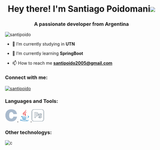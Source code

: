 <h1 align="center">Hey there! I'm Santiago Poidomani<img src="https://media.giphy.com/media/hvRJCLFzcasrR4ia7z/giphy.gif" width="35"></h1>

<h3 align="center">A passionate developer from Argentina</h3>

<p align="left"> <img src="https://komarev.com/ghpvc/?username=santipoido&label=Profile%20views&color=0e75b6&style=flat" alt="santipoido" /> </p>

- 🔭 I’m currently studying in **UTN**

- 🌱 I’m currently learning **SpringBoot**

- 📫 How to reach me **santipoido2005@gmail.com**

<h3 align="left">Connect with me:</h3>
<p align="left">
<a href="https://instagram.com/santipoido" target="blank"><img align="center" src="https://raw.githubusercontent.com/rahuldkjain/github-profile-readme-generator/master/src/images/icons/Social/instagram.svg" alt="santipoido" height="30" width="40" /></a>
</p>

<h3 align="left">Languages and Tools:</h3>
<p align="left"> <a href="https://www.cprogramming.com/" target="_blank" rel="noreferrer"> <img src="https://raw.githubusercontent.com/devicons/devicon/master/icons/c/c-original.svg" alt="c" width="40" height="40"/> </a> <a href="https://www.java.com" target="_blank" rel="noreferrer"> <img src="https://raw.githubusercontent.com/devicons/devicon/master/icons/java/java-original.svg" alt="java" width="40" height="40"/> </a> <a href="https://www.photoshop.com/en" target="_blank" rel="noreferrer"> <img src="https://raw.githubusercontent.com/devicons/devicon/master/icons/photoshop/photoshop-line.svg" alt="photoshop" width="40" height="40"/> </a> </p>

<h3 align="left">Other technologys:</h3>
<p align="left"> <a> <img src="https://e7.pngegg.com/pngimages/747/798/png-clipart-mysql-mysql.png" alt="c" width="40" height="40"/></a></p>

